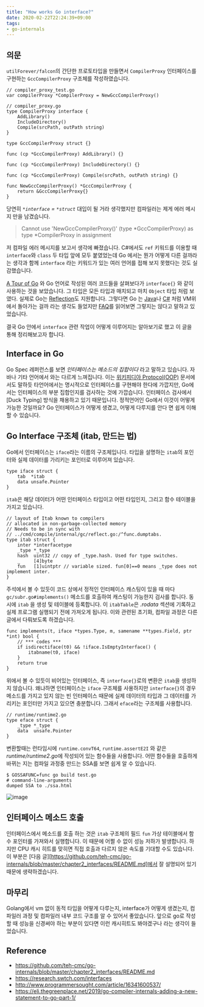 ```yaml
---
title: "How works Go interface?"
date: 2020-02-22T22:24:39+09:00
tags:
- go-internals
---
```


## 의문

`utilForever/falcon`의 간단한 프로토타입을 만들면서 `CompilerProxy` 인터페이스를 구현하는 `GccCompilerProxy` 구조체를 작성하였습니다.

```golang
// compiler_proxy_test.go
var compilerProxy *CompilerProxy = NewGccCompilerProxy()

// compiler_proxy.go
type CompilerProxy interface {
	AddLibrary()
	IncludeDirectory()
	Compile(srcPath, outPath string)
}

type GccCompilerProxy struct {}

func (cp *GccCompilerProxy) AddLibrary() {}

func (cp *GccCompilerProxy) IncludeDirectory() {}

func (cp *GccCompilerProxy) Compile(srcPath, outPath string) {}

func NewGccCompilerProxy() *GccCompilerProxy {
	return &GccCompilerProxy{}
}
```

당연히 *`*interface` = `*struct`* 대입이 될 거라 생각했지만 컴파일러는 제게 에러 메시지 만을 남겼습니다.

> Cannot use 'NewGccCompilerProxy()' (type *GccCompilerProxy) as type *CompilerProxy in assignment 

저 컴파일 에러 메시지를 보고서 생각에 빠졌습니다. C#에서도 `ref` 키워드를 이용할 때 `interface`와 `class` 두 타입 앞에 모두 붙였었는데 Go 에서는 뭔가 어떻게 다른 걸까라는 생각과 함께 `interface` 라는 키워드가 있는 여러 언어를 접해 보지 못했다는 것도 실감했습니다.

[A Tour of Go] 와 Go 언어로 작성된 여러 코드들을 살펴보다가 `interface{}` 와 같이 사용하는 것을 보았습니다. 그 타입은 모든 타입과 매치되고 마치 `Object` 타입 처럼 보였다. 실제로 Go는 [Reflection]도 지원합니다. 그렇다면 Go 는 [Java]나 [C#] 처럼 VM위에서 돌아가는 걸까 라는 생각도 들었지만 [FAQ]를 읽어보면 그렇지는 않다고 말하고 있었습니다.

결국 Go 안에서 `interface` 관련 작업이 어떻게 이루어지는 알아보기로 했고 이 글을 통해 정리해보고자 합니다.

[A Tour of Go]: https://tour.golang.org/
[FAQ]: https://golang.org/doc/faq#runtime
[Java]: https://en.wikipedia.org/wiki/Java_(programming_language)
[C#]: https://en.wikipedia.org/wiki/C_Sharp_(programming_language)
[Reflection]: https://en.wikipedia.org/wiki/Reflection_(computer_programming)

## Interface in Go

Go Spec 레퍼런스를 보면 *인터페이스는 메소드의 집합이다* 라고 말하고 있습니다. 자바나 기타 언어에서 와는 다르게 느껴집니다. 이는 [위키피디아 Protocol(OOP)][Wikipedia Protocol] 문서에서도 말하듯 타언어에서는 명시적으로 인터페이스를 구현해야 한다에 가깝지만, Go에서는 인터페이스의 부분 집합인지를 검사하는 것에 가깝습니다. 인터페이스 검사에서 [Duck Typing] 방식을 채용하고 있기 때문입니다. 정적언어인 Go에서 이것이 어떻게 가능한 것일까요? Go 인터페이스가 어떻게 생겼고, 어떻게 다루지를 안다 면 쉽게 이해할 수 있습니다.

[Wikipedia Protocol]: https://en.wikipedia.org/wiki/Protocol_(object-oriented_programming)

## Go Interface 구조체 (itab, 만드는 법)

Go에서 인터페이스는 `iface`라는 이름의 구조체입니다. 타입을 설명하는 `itab`의 포인터와 실제 데이터를 가리키는 포인터로 이루어져 있습니다.

```golang
type iface struct {
	tab  *itab
	data unsafe.Pointer
}
```

`itab`은 해당 데이터가 어떤 인터페이스 타입이고 어떤 타입인지, 그리고 함수 테이블을 가지고 있습니다.

```golang
// layout of Itab known to compilers
// allocated in non-garbage-collected memory
// Needs to be in sync with
// ../cmd/compile/internal/gc/reflect.go:/^func.dumptabs.
type itab struct {
	inter *interfacetype
	_type *_type
	hash  uint32 // copy of _type.hash. Used for type switches.
	_     [4]byte
	fun   [1]uintptr // variable sized. fun[0]==0 means _type does not implement inter.
}
```

주석에서 볼 수 있듯이 코드 상에서 정적인 인터페이스 캐스팅이 있을 때 마다 `gc/subr.go#implements()` 메소드를 호출하여 캐스팅이 가능한지 검사를 합니다. 동시에 `itab` 을 생성 및 테이블에 등록합니다. 이 `itabTable`은 *.rodata* 섹션에 기록하고 실제 프로그램 실행되기 전에 가져오게 됩니다. 이와 관련된 초기화, 컴파일 과정은 다른 글에서 다뤄보도록 하겠습니다.

```golang
func implements(t, iface *types.Type, m, samename **types.Field, ptr *int) bool {
	// *** codes ***
	if isdirectiface(t0) && !iface.IsEmptyInterface() {
		itabname(t0, iface)
	}
	return true
}
```

위에서 볼 수 있듯이 비어있는 인터페이스, 즉 `interface{}`로의 변환은 `itab`을 생성하지 않습니다. 왜냐하면 인터페이스는 `iface` 구조체를 사용하지만 `interface{}`의 경우 메소드를 가지고 있지 않는 빈 인터페이스 때문에 실제 데이터의 타입과 그 데이터를 가리키는 포인터만 가지고 있으면 충분합니다. 그래서 `eface`라는 구조체를 사용합니다.

```golang
// runtime/runtime2.go
type eface struct {
	_type *_type
	data  unsafe.Pointer
}
```

변환할때는 런타임시에 `runtime.convT64`, `runtime.assertE2I` 와 같은 *runtime/runtime2.go*에 작성되어 있는 함수들을 사용합니다. 어떤 함수들을 호출하게 바뀌는 지는 컴파일 과정중 만드는 SSA를 보면 쉽게 알 수 있습니다.

```
$ GOSSAFUNC=func go build test.go
# command-line-arguments
dumped SSA to ./ssa.html
```

![image](https://user-images.githubusercontent.com/26626194/76146532-dc173e00-60d6-11ea-973a-e5567378e15a.png)

## 인터페이스 메소드 호출

인터페이스에서 메소드를 호출 하는 것은 `itab` 구조체의 필드 `fun` 가상 테이블에서 함수 포인터를 가져와서 실행합니다. 이 때문에 어쩔 수 없이 성능 저하가 발생합니다. 하지만 CPU 캐시 히트를 맞히면 직접 호출과 다르지 않은 속도를 기대할 수도 있습니다. 이 부분은 [다음 글][https://github.com/teh-cmc/go-internals/blob/master/chapter2_interfaces/README.md]에서 잘 설명되어 있기 때문에 생략하겠습니다.

## 마무리

Golang에서 vm 없이 동적 타입을 어떻게 다루는지, interface가 어떻게 생겼는지, 컴파일러 과정 및 컴파일러 내부 코드 구조를 알 수 있어서 좋았습니다. 앞으로 go로 작성할 때 성능을 신경써야 하는 부분이 있다면 이런 캐시히트도 봐야겠구나 라는 생각이 들었습니다.

## Reference

- https://github.com/teh-cmc/go-internals/blob/master/chapter2_interfaces/README.md
- https://research.swtch.com/interfaces
- http://www.programmersought.com/article/16341600537/
- https://eli.thegreenplace.net/2019/go-compiler-internals-adding-a-new-statement-to-go-part-1/

